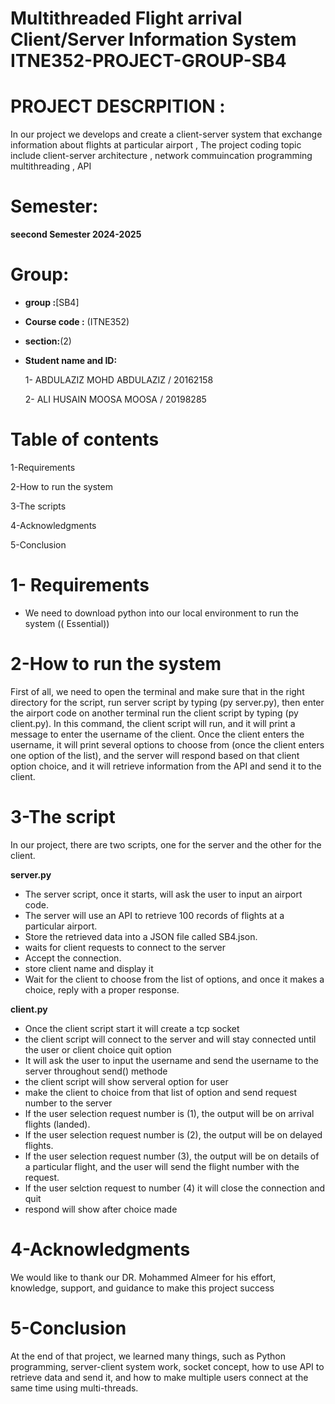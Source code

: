 # Multithreaded Flight arrival Client/Server Information System ITNE352-PROJECT-GROUP-SB4



# PROJECT DESCRPITION :

In our project we develops and create a client-server system that exchange information about flights at particular airport , The project coding topic include client-server architecture , network commuincation programming multithreading , API

# Semester:
**seecond Semester 2024-2025**  

# Group:
 - **group :**[SB4]
 - **Course code :** (ITNE352)
 - **section:**(2)
 - **Student name and ID:**
   
   1- ABDULAZIZ MOHD ABDULAZIZ / 20162158
   
   2- ALI HUSAIN MOOSA MOOSA /   20198285

#  Table of contents
1-Requirements

2-How to run the system

3-The scripts

4-Acknowledgments

5-Conclusion

# 1- Requirements 
- We need to download python into our local environment to run the system (( Essential))



# 2-How to run the system   
First of all, we need to open the terminal and make sure that in the right directory for the script,  run server script by typing (py server.py), then enter the airport code on another terminal run the client script by typing (py client.py). In this command, the client script will run, and it will print a message to enter the username of the client. Once the client enters the username, it will print several options to choose from (once the client enters one option of the list), and the server will respond based on that client option choice, and it will retrieve information from the API and send it to the client.


# 3-The script 
In our project, there are two scripts, one for the server and the other for the client.

**server.py**

- The server script, once it starts, will ask the user to input an airport code.
- The server will use an API to retrieve 100 records of flights at a particular airport.
- Store the retrieved data into a JSON file called SB4.json.
- waits for client requests to connect to the server
- Accept the connection.
- store client name and display it
- Wait for the client to choose from the list of options, and once it makes a choice, reply with a proper response.

**client.py**

- Once the client script start it will create a tcp socket 
- the client script will connect to the server and will stay connected until the user or client choice quit option
- It will ask the user to input the username and send the username to the server throughout send() methode 
- the client script will show serveral option for user
- make the client to choice from that list of option and send request number to the server
- If the user selection request number is (1), the output will be on arrival flights (landed).
- If the user selection request number is (2), the output will be on delayed flights.
- If the user selection request number (3), the output will be on details of a particular flight, and the user will send the flight number with the request.
- If the user selction request to number (4) it will close the connection and quit 
- respond will show after choice made 


# 4-Acknowledgments
We would like to thank our DR. Mohammed Almeer for his effort, knowledge, support, and guidance to make this project  success 




# 5-Conclusion

At the end of that project, we learned many things, such as Python programming, server-client system work, socket concept, how to use API to retrieve data and send it, and how to make multiple users connect at the same time using multi-threads. 
